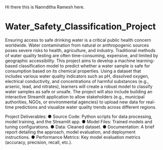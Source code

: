 Hi there this is Nannditha Ramesh here.
# Water_Safety_Classification_Project
Ensuring access to safe drinking water is a critical public health concern worldwide. 
Water contamination from natural or anthropogenic sources poses severe risks to 
health, agriculture, and industry. Traditional methods of water quality testing are often 
time-consuming, expensive, and limited by geographic accessibility. 
This project aims to develop a machine learning-based classification model to predict 
whether a water sample is safe for consumption based on its chemical properties. 
Using a dataset that includes various water quality indicators such as pH, dissolved 
oxygen, electrical conductivity, and concentrations of harmful substances (e.g., 
arsenic, lead, and nitrates), learners will create a robust model to classify water 
samples as safe or unsafe. 
The project will also include building an interactive Streamlit application to allow 
stakeholders (e.g., municipal authorities, NGOs, or environmental agencies) to upload 
new data for real-time predictions and visualize water quality trends across different 
regions.

Project Deliverables: 
● Source Code: Python scripts for data processing, model training, and the 
Streamlit app. 
● Model Files: Trained models and tuning configurations. 
● Data: Cleaned dataset. 
● Documentation: A brief report detailing the approach, model evaluation, and 
deployment instructions. 
● Performance Metrics: Key model evaluation metrics (accuracy, precision, 
recall, etc.).

